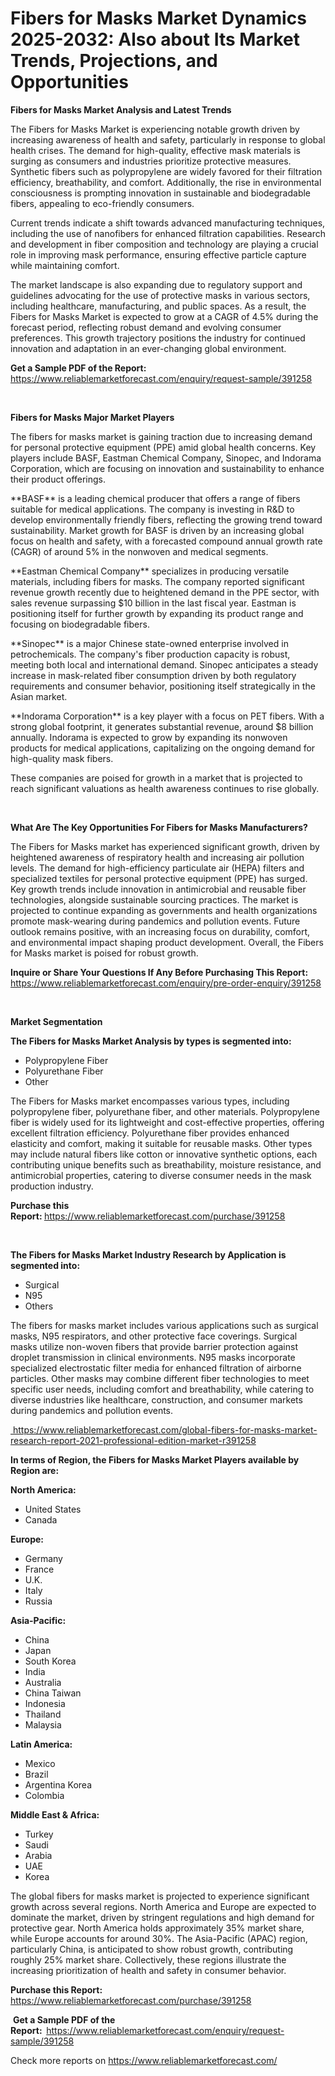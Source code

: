 <p><h1>Fibers for Masks Market Dynamics 2025-2032: Also about Its Market Trends, Projections, and Opportunities</h1></p><p><strong>Fibers for Masks Market Analysis and Latest Trends</strong></p>
<p><p>The Fibers for Masks Market is experiencing notable growth driven by increasing awareness of health and safety, particularly in response to global health crises. The demand for high-quality, effective mask materials is surging as consumers and industries prioritize protective measures. Synthetic fibers such as polypropylene are widely favored for their filtration efficiency, breathability, and comfort. Additionally, the rise in environmental consciousness is prompting innovation in sustainable and biodegradable fibers, appealing to eco-friendly consumers.</p><p>Current trends indicate a shift towards advanced manufacturing techniques, including the use of nanofibers for enhanced filtration capabilities. Research and development in fiber composition and technology are playing a crucial role in improving mask performance, ensuring effective particle capture while maintaining comfort.</p><p>The market landscape is also expanding due to regulatory support and guidelines advocating for the use of protective masks in various sectors, including healthcare, manufacturing, and public spaces. As a result, the Fibers for Masks Market is expected to grow at a CAGR of 4.5% during the forecast period, reflecting robust demand and evolving consumer preferences. This growth trajectory positions the industry for continued innovation and adaptation in an ever-changing global environment.</p></p>
<p><strong>Get a Sample PDF of the Report:&nbsp;</strong> <a href="https://www.reliablemarketforecast.com/enquiry/request-sample/391258?utm_campaign=1834&utm_medium=2&utm_source=Github&utm_content=ia&utm_term=16012025&utm_id=fibers-for-masks">https://www.reliablemarketforecast.com/enquiry/request-sample/391258</a></p>
<p>&nbsp;</p>
<p><strong>Fibers for Masks Major Market Players</strong></p>
<p><p>The fibers for masks market is gaining traction due to increasing demand for personal protective equipment (PPE) amid global health concerns. Key players include BASF, Eastman Chemical Company, Sinopec, and Indorama Corporation, which are focusing on innovation and sustainability to enhance their product offerings.</p><p>**BASF** is a leading chemical producer that offers a range of fibers suitable for medical applications. The company is investing in R&D to develop environmentally friendly fibers, reflecting the growing trend toward sustainability. Market growth for BASF is driven by an increasing global focus on health and safety, with a forecasted compound annual growth rate (CAGR) of around 5% in the nonwoven and medical segments.</p><p>**Eastman Chemical Company** specializes in producing versatile materials, including fibers for masks. The company reported significant revenue growth recently due to heightened demand in the PPE sector, with sales revenue surpassing $10 billion in the last fiscal year. Eastman is positioning itself for further growth by expanding its product range and focusing on biodegradable fibers.</p><p>**Sinopec** is a major Chinese state-owned enterprise involved in petrochemicals. The company's fiber production capacity is robust, meeting both local and international demand. Sinopec anticipates a steady increase in mask-related fiber consumption driven by both regulatory requirements and consumer behavior, positioning itself strategically in the Asian market.</p><p>**Indorama Corporation** is a key player with a focus on PET fibers. With a strong global footprint, it generates substantial revenue, around $8 billion annually. Indorama is expected to grow by expanding its nonwoven products for medical applications, capitalizing on the ongoing demand for high-quality mask fibers.</p><p>These companies are poised for growth in a market that is projected to reach significant valuations as health awareness continues to rise globally.</p></p>
<p>&nbsp;</p>
<p><strong>What Are The Key Opportunities For Fibers for Masks Manufacturers?</strong></p>
<p><p>The Fibers for Masks market has experienced significant growth, driven by heightened awareness of respiratory health and increasing air pollution levels. The demand for high-efficiency particulate air (HEPA) filters and specialized textiles for personal protective equipment (PPE) has surged. Key growth trends include innovation in antimicrobial and reusable fiber technologies, alongside sustainable sourcing practices. The market is projected to continue expanding as governments and health organizations promote mask-wearing during pandemics and pollution events. Future outlook remains positive, with an increasing focus on durability, comfort, and environmental impact shaping product development. Overall, the Fibers for Masks market is poised for robust growth.</p></p>
<p><strong>Inquire or Share Your Questions If Any Before Purchasing This Report:</strong> <a href="https://www.reliablemarketforecast.com/enquiry/pre-order-enquiry/391258?utm_campaign=1834&utm_medium=2&utm_source=Github&utm_content=ia&utm_term=16012025&utm_id=fibers-for-masks">https://www.reliablemarketforecast.com/enquiry/pre-order-enquiry/391258</a></p>
<p>&nbsp;</p>
<p><strong>Market Segmentation</strong></p>
<p><strong>The Fibers for Masks Market Analysis by types is segmented into:</strong></p>
<p><ul><li>Polypropylene Fiber</li><li>Polyurethane Fiber</li><li>Other</li></ul></p>
<p><p>The Fibers for Masks market encompasses various types, including polypropylene fiber, polyurethane fiber, and other materials. Polypropylene fiber is widely used for its lightweight and cost-effective properties, offering excellent filtration efficiency. Polyurethane fiber provides enhanced elasticity and comfort, making it suitable for reusable masks. Other types may include natural fibers like cotton or innovative synthetic options, each contributing unique benefits such as breathability, moisture resistance, and antimicrobial properties, catering to diverse consumer needs in the mask production industry.</p></p>
<p><strong>Purchase this Report:&nbsp;</strong><a href="https://www.reliablemarketforecast.com/purchase/391258?utm_campaign=1834&utm_medium=2&utm_source=Github&utm_content=ia&utm_term=16012025&utm_id=fibers-for-masks">https://www.reliablemarketforecast.com/purchase/391258</a></p>
<p>&nbsp;</p>
<p><strong>The Fibers for Masks Market Industry Research by Application is segmented into:</strong></p>
<p><ul><li>Surgical</li><li>N95</li><li>Others</li></ul></p>
<p><p>The fibers for masks market includes various applications such as surgical masks, N95 respirators, and other protective face coverings. Surgical masks utilize non-woven fibers that provide barrier protection against droplet transmission in clinical environments. N95 masks incorporate specialized electrostatic filter media for enhanced filtration of airborne particles. Other masks may combine different fiber technologies to meet specific user needs, including comfort and breathability, while catering to diverse industries like healthcare, construction, and consumer markets during pandemics and pollution events.</p></p>
<p><a href="https://www.reliablemarketforecast.com/global-fibers-for-masks-market-research-report-2021-professional-edition-market-r391258?utm_campaign=1834&utm_medium=2&utm_source=Github&utm_content=ia&utm_term=16012025&utm_id=fibers-for-masks">&nbsp;https://www.reliablemarketforecast.com/global-fibers-for-masks-market-research-report-2021-professional-edition-market-r391258</a></p>
<p><strong>In terms of Region, the Fibers for Masks Market Players available by Region are:</strong></p>
<p>
    <p> <strong> North America: </strong>
        <ul>
            <li>United States</li>
            <li>Canada</li>
        </ul>
        </p> 
    <p> <strong> Europe: </strong>
        <ul>
            <li>Germany</li>
            <li>France</li>
            <li>U.K.</li>
            <li>Italy</li>
            <li>Russia</li>
        </ul>
        </p> 
    <p> <strong> Asia-Pacific: </strong>
        <ul>
            <li>China</li>
            <li>Japan</li>
            <li>South Korea</li>
            <li>India</li>
            <li>Australia</li>
            <li>China Taiwan</li>
            <li>Indonesia</li>
            <li>Thailand</li>
            <li>Malaysia</li>
        </ul>
        </p> 
    <p> <strong> Latin America: </strong>
        <ul>
            <li>Mexico</li>
            <li>Brazil</li>
            <li>Argentina Korea</li>
            <li>Colombia</li>
        </ul>
        </p> 
    <p> <strong> Middle East & Africa: </strong>
        <ul>
            <li>Turkey</li>
            <li>Saudi</li>
            <li>Arabia</li>
            <li>UAE</li>
            <li>Korea</li>
        </ul>
    </p>
    </p>
<p><p>The global fibers for masks market is projected to experience significant growth across several regions. North America and Europe are expected to dominate the market, driven by stringent regulations and high demand for protective gear. North America holds approximately 35% market share, while Europe accounts for around 30%. The Asia-Pacific (APAC) region, particularly China, is anticipated to show robust growth, contributing roughly 25% market share. Collectively, these regions illustrate the increasing prioritization of health and safety in consumer behavior.</p></p>
<p><strong>Purchase this Report: </strong><a href="https://www.reliablemarketforecast.com/purchase/391258?utm_campaign=1834&utm_medium=2&utm_source=Github&utm_content=ia&utm_term=16012025&utm_id=fibers-for-masks">https://www.reliablemarketforecast.com/purchase/391258</a></p>
<p>&nbsp;<strong>Get a Sample PDF of the Report:&nbsp;&nbsp;</strong><a href="https://www.reliablemarketforecast.com/enquiry/request-sample/391258?utm_campaign=1834&utm_medium=2&utm_source=Github&utm_content=ia&utm_term=16012025&utm_id=fibers-for-masks">https://www.reliablemarketforecast.com/enquiry/request-sample/391258</a></p>
<p><strong></strong></p>
<p>Check more reports on <a href="https://www.reliablemarketforecast.com/?utm_campaign=1834&utm_medium=2&utm_source=Github&utm_content=ia&utm_term=16012025&utm_id=fibers-for-masks">https://www.reliablemarketforecast.com/</a></p>